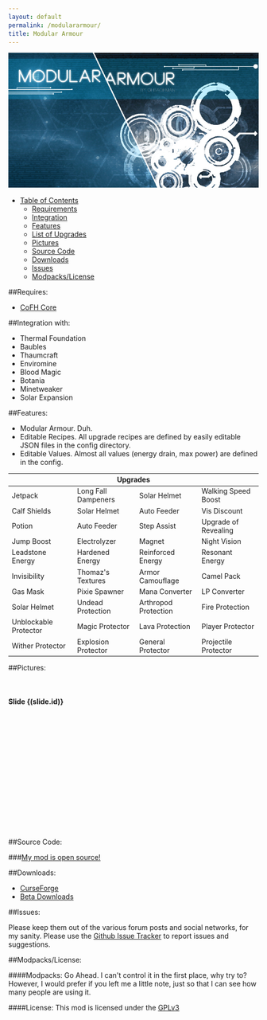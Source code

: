 ```yaml
---
layout: default
permalink: /modulararmour/
title: Modular Armour
---
```

<div id="logo" class="row bg-1">
  <img class="img-responsive center-block" src="/assets/images/logo.jpg" title="Can't you tell my names are so creative?"/>
</div>

<ul class="nav nav-pills">
  <li role="presentation" class="dropdown">
    <a class="dropdown-toggle" data-toggle="dropdown" href="#" role="button" aria-haspopup="true" aria-expanded="false">
      Table of Contents <span class="caret"></span>
    </a>
    <ul class="dropdown-menu">
      <li><a href="#requires">          Requirements      </a></li>
      <li><a href="#integration-with">  Integration       </a></li>
      <li><a href="#features">          Features          </a></li>
      <li><a href="#list-of-upgrades">  List of Upgrades  </a></li>
      <li><a href="#requires">          Pictures          </a></li>
      <li><a href="#source-code">       Source Code       </a></li>
      <li><a href="#downloads">         Downloads         </a></li>
      <li><a href="#issues">            Issues            </a></li>
      <li><a href="#modpackslicense">   Modpacks/License  </a></li>
    </ul>
  </li>
</ul>

##Requires:
* [CoFH Core](http://minecraft.curseforge.com/mc-mods/69162-cofhcore/)

##Integration with:

* Thermal Foundation
* Baubles
* Thaumcraft
* Enviromine
* Blood Magic
* Botania
* Minetweaker
* Solar Expansion

##Features:

* Modular Armour. Duh.
* Editable Recipes. All upgrade recipes are defined by easily editable JSON files in the config directory.
* Editable Values. Almost all values (energy drain, max power) are defined in the config.

<table class="table table-striped table-condensed table-bordered">
  <thead>
    <tr> <th colspan="4"> Upgrades </th> </tr>
  </thead>
  <tbody>
    <tr> <td>Jetpack</td> <td>Long Fall Dampeners</td> <td>Solar Helmet</td> <td>Walking Speed Boost</td></tr>
    <tr> <td>Calf Shields</td> <td>Solar Helmet</td> <td>Auto Feeder</td> <td>Vis Discount</td></tr>
    <tr> <td>Potion</td> <td>Auto Feeder</td> <td>Step Assist</td> <td>Upgrade of Revealing</td></tr>
    <tr> <td>Jump Boost</td> <td>Electrolyzer</td> <td>Magnet</td> <td>Night Vision</td></tr>
    <tr> <td>Leadstone Energy</td> <td>Hardened Energy</td> <td>Reinforced Energy</td> <td>Resonant Energy</td></tr>
    <tr> <td>Invisibility</td> <td>Thomaz's Textures</td> <td>Armor Camouflage</td> <td>Camel Pack</td></tr>
    <tr> <td>Gas Mask</td> <td>Pixie Spawner</td> <td>Mana Converter</td> <td>LP Converter</td></tr>
    <tr> <td>Solar Helmet</td> <td>Undead Protection</td> <td>Arthropod Protection</td> <td>Fire Protection</td></tr>
    <tr> <td>Unblockable Protector</td> <td>Magic Protector</td> <td>Lava Protection</td> <td>Player Protector</td></tr>
    <tr> <td>Wither Protector</td> <td>Explosion Protector</td> <td>General Protector</td> <td>Projectile Protector</td></tr>
  </tbody>
</table>

##Pictures:

<div ng-controller="Carousel" style="height: 305px">
  <!-- Wrapper for slides -->
  <div uib-carousel active="active" interval="myInterval" role="listbox">
    <div uib-slide class="item" ng-repeat="slide in slides track by slide.id" index="slide.id">
      <img ng-src="{(slide.image)}" class="img-responsive">
			<div class="carousel-caption">
          <h4>Slide {(slide.id)}</h4>
        </div>
    </div>
  </div>
</div>

##Source Code:

###[My mod is open source!](https://github.com/chbachman/ModularArmour)

##Downloads:
 * [CurseForge](http://minecraft.curseforge.com/mc-mods/224011-modular-armour)
 * [Beta Downloads](http://tehnut.info/jenkins/view/chbachman/job/ModularArmour/)

##Issues:

Please keep them out of the various forum posts and social networks, for my sanity.
Please use the [Github Issue Tracker](https://github.com/chbachman/ModularArmour/issues) to report issues and suggestions.

##Modpacks/License:

####Modpacks:
Go Ahead. I can't control it in the first place, why try to? However, I would prefer if you left me a little note, just so that I can see how many people are using it.

####License:
This mod is licensed under the [GPLv3](http://www.gnu.org/licenses/gpl-3.0.en.html)
